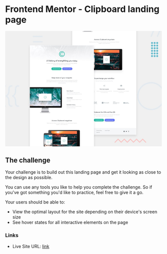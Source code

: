 # Frontend Mentor - Clipboard landing page

![Design preview for the Clipboard landing page coding challenge](./design/desktop-preview.jpg)

## The challenge

Your challenge is to build out this landing page and get it looking as close to the design as possible.

You can use any tools you like to help you complete the challenge. So if you've got something you'd like to practice, feel free to give it a go.

Your users should be able to: 

- View the optimal layout for the site depending on their device's screen size
- See hover states for all interactive elements on the page



### Links

- Live Site URL: [link](https://blitz-flex.github.io/Clipboard-Landing-Page/)
